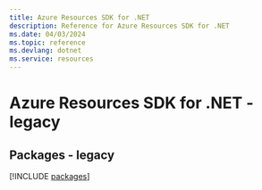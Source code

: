 ```yaml
---
title: Azure Resources SDK for .NET
description: Reference for Azure Resources SDK for .NET
ms.date: 04/03/2024
ms.topic: reference
ms.devlang: dotnet
ms.service: resources
---
```

# Azure Resources SDK for .NET - legacy
## Packages - legacy
[!INCLUDE [packages](resources-index.md)]